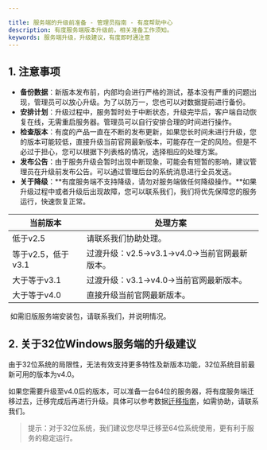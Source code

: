 ```yaml
---

title: 服务端的升级前准备 - 管理员指南 - 有度帮助中心
description: 有度服务端版本升级前，相关准备工作须知。
keywords: 服务端升级，升级建议，有度即时通注意
---
```


## 1. 注意事项

- **备份数据**：新版本发布前，内部均会进行严格的测试，基本没有严重的问题出现，管理员可以放心升级。为了以防万一，您也可以对数据提前进行备份。
- **安排计划**：升级过程中，服务暂时处于中断状态，升级完毕后，客户端自动恢复在线，无需重启服务器。管理员可以自行安排合理的时间进行操作。
- **检查版本**：有度的产品一直在不断的发布更新，如果您长时间未进行升级，您的版本可能较低，直接升级当前官网最新版本，可能存在一定的风险。但是不必过于担心，您可以根据下列表格的情况，选择相应的处理方案。
- **发布公告**：由于服务升级会暂时出现中断现象，可能会有短暂的影响，建议管理员在升级前发布公告。可以通过管理后台的系统消息进行全员发送。
- **关于降级**：**有度服务端不支持降级，请勿对服务端做任何降级操作。**如果升级过程中或者升级后出现故障，您可以联系我们，我们将优先保障您的服务运行，快速恢复正常。

| 当前版本           | 处理方案                                    |
| ------------------ | ------------------------------------------- |
| 低于v2.5           | 请联系我们协助处理。                    |
| 等于v2.5，低于v3.1 | 过渡升级：v2.5→v3.1→v4.0→当前官网最新版本。 |
| 大于等于v3.1       | 过渡升级：v3.1→v4.0→当前官网最新版本。      |
| 大于等于v4.0       | 直接升级当前官网最新版本。                  |

​	如需旧版服务端安装包，请联系我们，并说明情况。

## 2. 关于32位Windows服务端的升级建议

​		由于32位系统的局限性，无法有效支持更多特性及新版本功能，32位系统目前最新可用的版本为v4.0。

​		如果您需要升级至v4.0后的版本，可以准备一台64位的服务器，将有度服务端迁移过去，迁移完成后再进行升级。具体可以参考数据[迁移指南](f01_00004.md)，如需协助，请联系我们。

> 提示：对于32位系统，我们建议您尽早迁移至64位系统使用，更有利于服务的稳定运行。

